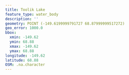 ```yaml
---
title: Toolik Lake
feature_type: water_body
description: ''
geometry: POINT (-149.6199999791727 68.87999999517272)
geo_error: 1000.0
bbox:
  xmin: -149.62
  ymin: 68.88
  xmax: -149.62
  ymax: 68.88
longitude: -149.62
latitude: 68.88
OSM: .na.character
---
```

